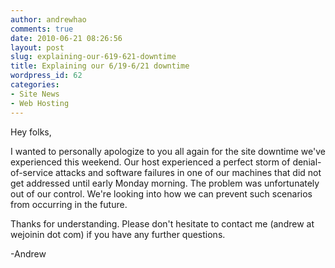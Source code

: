 ```yaml
---
author: andrewhao
comments: true
date: 2010-06-21 08:26:56
layout: post
slug: explaining-our-619-621-downtime
title: Explaining our 6/19-6/21 downtime
wordpress_id: 62
categories:
- Site News
- Web Hosting
---
```


Hey folks,

I wanted to personally apologize to you all again for the site downtime we've experienced this weekend. Our host experienced a perfect storm of denial-of-service attacks and software failures in one of our machines that did not get addressed until early Monday morning. The problem was unfortunately out of our control. We're looking into how we can prevent such scenarios from occurring in the future.

Thanks for understanding. Please don't hesitate to contact me (andrew at wejoinin dot com) if you have any further questions.

-Andrew
